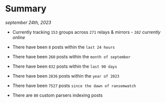
# Summary
_september 24th, 2023_

- Currently tracking `153` groups across `271` relays & mirrors - _`102` currently online_

- There have been `8` posts within the `last 24 hours`

- There have been `260` posts within the `month of september`

- There have been `832` posts within the `last 90 days`

- There have been `2836` posts within the `year of 2023`

- There have been `7527` posts `since the dawn of ransomwatch`

- There are `80` custom parsers indexing posts
